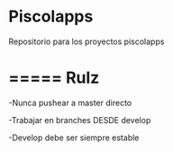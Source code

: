 Piscolapps
==========

Repositorio para los proyectos piscolapps

=====
Rulz
=====
-Nunca pushear a master directo

-Trabajar en branches DESDE develop

-Develop debe ser siempre estable

